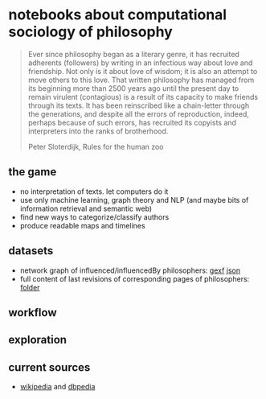 # notebooks about computational sociology of philosophy

> Ever since philosophy began as a literary genre, it has recruited adherents (followers) by writing in an infectious way about love and friendship. Not only is it about love of wisdom; it is also an attempt to move others to this love. That written philosophy has managed from its beginning more than 2500 years ago until the present day to remain virulent (contagious) is a result of its capacity to make friends through its texts. It has been reinscribed like a chain-letter through the generations, and despite all the errors of reproduction, indeed, perhaps because of such errors, has recruited its copyists and interpreters into the ranks of brotherhood.
>
> Peter Sloterdijk, Rules for the human zoo

## the game

- no interpretation of texts. let computers do it
- use only machine learning, graph theory and NLP (and maybe bits of information retrieval and semantic web)
- find new ways to categorize/classify authors
- produce readable maps and timelines

## datasets

- network graph of influenced/influencedBy philosophers: [gexf](https://github.com/taniki/comp.soc-of-philosophy/blob/master/datasets/influences.gexf) [json](https://github.com/taniki/comp.soc-of-philosophy/blob/master/datasets/influences.dbpedia.json)
- full content of last revisions of corresponding pages of philosophers: [folder](https://github.com/taniki/comp.soc-of-philosophy/tree/master/datasets/pages)


## workflow

## exploration

## current sources

- [wikipedia](http://en.wikipedia.org) and [dbpedia](http://wiki.dbpedia.org/)
